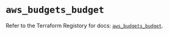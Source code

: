 # `aws_budgets_budget`

Refer to the Terraform Registory for docs: [`aws_budgets_budget`](https://registry.terraform.io/providers/hashicorp/aws/5.23.1/docs/resources/budgets_budget).
